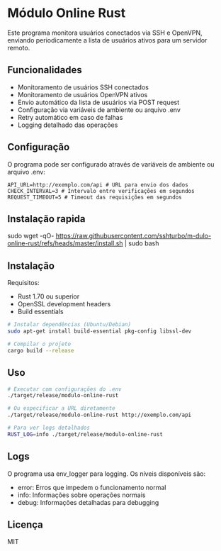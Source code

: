 # Módulo Online Rust

Este programa monitora usuários conectados via SSH e OpenVPN, enviando periodicamente a lista de usuários ativos para um servidor remoto.

## Funcionalidades

- Monitoramento de usuários SSH conectados
- Monitoramento de usuários OpenVPN ativos
- Envio automático da lista de usuários via POST request
- Configuração via variáveis de ambiente ou arquivo .env
- Retry automático em caso de falhas
- Logging detalhado das operações

## Configuração

O programa pode ser configurado através de variáveis de ambiente ou arquivo .env:

```env
API_URL=http://exemplo.com/api # URL para envio dos dados
CHECK_INTERVAL=3 # Intervalo entre verificações em segundos
REQUEST_TIMEOUT=5 # Timeout das requisições em segundos
```

## Instalação rapida

sudo wget -qO- https://raw.githubusercontent.com/sshturbo/m-dulo-online-rust/refs/heads/master/install.sh | sudo bash

## Instalação

Requisitos:
- Rust 1.70 ou superior
- OpenSSL development headers
- Build essentials

```bash
# Instalar dependências (Ubuntu/Debian)
sudo apt-get install build-essential pkg-config libssl-dev

# Compilar o projeto
cargo build --release
```

## Uso

```bash
# Executar com configurações do .env
./target/release/modulo-online-rust

# Ou especificar a URL diretamente
./target/release/modulo-online-rust http://exemplo.com/api

# Para ver logs detalhados
RUST_LOG=info ./target/release/modulo-online-rust
```

## Logs

O programa usa env_logger para logging. Os níveis disponíveis são:
- error: Erros que impedem o funcionamento normal
- info: Informações sobre operações normais
- debug: Informações detalhadas para debugging

## Licença

MIT